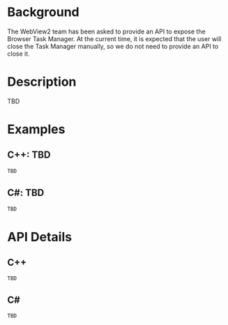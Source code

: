 # Background
The WebView2 team has been asked to provide an API to expose the Browser Task
Manager. At the current time, it is expected that the user will close the Task 
Manager manually, so we do not need to provide an API to close it.

# Description
TBD

# Examples
## C++: TBD

``` cpp
TBD
```

## C#: TBD
```c#
TBD
```

# API Details
## C++
```
TBD
```

## C#
```c#
TBD
```
